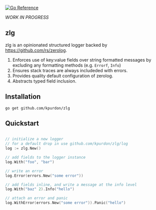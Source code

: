 [![Go Reference](https://pkg.go.dev/badge/github.com/kpurdon/zlg.svg)](https://pkg.go.dev/github.com/kpurdon/zlg)

*WORK IN PROGRESS*

zlg
---

zlg is an opinionated structured logger backed by https://github.com/rs/zerolog.

1. Enforces use of key:value fields over string formatted messages by excluding any formatting methods (e.g. `Errorf`, `Info`)
2. Ensures stack traces are always includeded with errors.
3. Provides quality default configuration of zerolog.
4. Abstracts typed field inclusion.

## Installation

```shell
go get github.com/kpurdon/zlg
```

## Quickstart

```go

// initialize a new logger
// for a default drop in use github.com/kpurdon/zlg/log
log := zlg.New()

// add fields to the logger instance
log.With("foo", "bar")

// write an error
log.Error(errors.New("some error"))

// add fields inline, and write a message at the info level
log.With("baz" 2).Info("hello")

// attach an error and panic
log.WithError(errors.New("some error")).Panic("hello")

```
